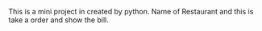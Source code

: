 This is a mini project in  created by python.
Name of Restaurant and this is take a order and show the bill.
